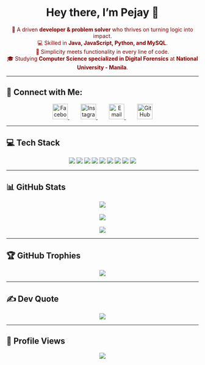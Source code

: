 <h1 align="center">Hey there, I’m <strong>Pejay</strong> 🖤</h1>

<p align="center" style="color:#800000;">
  💼 A driven <strong>developer & problem solver</strong> who thrives on turning logic into impact.  
  <br>💻 Skilled in <strong>Java, JavaScript, Python, and MySQL</strong>.  
  <br>🧠 Simplicity meets functionality in every line of code.  
  <br>🎓 Studying <strong>Computer Science specialized in Digital Forensics</strong> at <strong>National University - Manila</strong>.  
</p>

---

## 🔗 Connect with Me:

<p align="center">
  <a href="https://www.facebook.com/ferds.corbs2" target="_blank" style="margin: 0 15px;">
    <img src="https://img.icons8.com/ios-filled/50/800000/facebook-new.png" width="40" title="Facebook"/>
  </a>
  <a href="https://instagram.com/pejayyyy" target="_blank" style="margin: 0 15px;">
    <img src="https://img.icons8.com/ios-filled/50/800000/instagram-new.png" width="40" title="Instagram"/>
  </a>
  <a href="mailto:ferdinandcorbin26@gmail.com" target="_blank" style="margin: 0 15px;">
    <img src="https://img.icons8.com/ios-filled/50/800000/apple-mail.png" width="40" title="Email"/>
  </a>
  <a href="https://github.com/perdsssssss" target="_blank" style="margin: 0 15px;">
    <img src="https://img.icons8.com/ios-filled/50/800000/github.png" width="40" title="GitHub"/>
  </a>
</p>

---

## 💻 Tech Stack  
<p align="center">
  <img src="https://img.shields.io/badge/Java-800000?style=for-the-badge&logo=java&logoColor=white" />
  <img src="https://img.shields.io/badge/JavaScript-800000?style=for-the-badge&logo=javascript&logoColor=white" />
  <img src="https://img.shields.io/badge/Python-800000?style=for-the-badge&logo=python&logoColor=white" />
  <img src="https://img.shields.io/badge/HTML5-800000?style=for-the-badge&logo=html5&logoColor=white" />
  <img src="https://img.shields.io/badge/CSS3-800000?style=for-the-badge&logo=css3&logoColor=white" />
  <img src="https://img.shields.io/badge/MySQL-800000?style=for-the-badge&logo=mysql&logoColor=white" />
  <img src="https://img.shields.io/badge/MS_SQL-800000?style=for-the-badge&logo=microsoftsqlserver&logoColor=white" />
  <img src="https://img.shields.io/badge/GitHub-800000?style=for-the-badge&logo=github&logoColor=white" />
  <img src="https://img.shields.io/badge/VSCode-800000?style=for-the-badge&logo=visualstudiocode&logoColor=white" />
</p>

---

## 📊 GitHub Stats
<p align="center">
  <img src="https://github-readme-stats.vercel.app/api?username=perdsssssss&show_icons=true&bg_color=800000&title_color=ffffff&text_color=ffffff&icon_color=ffffff" />
  <br><br>
  <img src="https://github-readme-streak-stats.herokuapp.com/?user=perdsssssss&theme=dark&hide_border=false&ring=ff0000&fire=ff6666&sideNums=ff9999" />
  <br><br>
  <img src="https://github-readme-stats.vercel.app/api/top-langs/?username=perdsssssss&theme=dark&hide_border=false&bg_color=800000&title_color=ffffff&text_color=ffffff&layout=compact" />
</p>

---

## 🏆 GitHub Trophies
<p align="center">
  <img src="https://github-profile-trophy.vercel.app/?username=perdsssssss&theme=onedark&no-frame=false&no-bg=true&margin-w=4" />
</p>

---

## ✍️ Dev Quote
<p align="center">
  <img src="https://quotes-github-readme.vercel.app/api?type=horizontal&theme=dark" />
</p>

---

## 👀 Profile Views
<p align="center">
  <img src="https://komarev.com/ghpvc/?username=perdsssssss&color=800000&style=flat-square&label=Profile+Views" />
</p>
